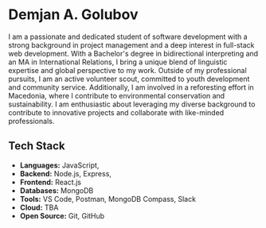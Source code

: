 <h1> Demjan A. Golubov </h1>

<p> I am a passionate and dedicated student of software development with a strong background in project management and a deep interest in full-stack web development. With a Bachelor's degree in bidirectional interpreting and an MA in International Relations, I bring a unique blend of linguistic expertise and global perspective to my work. Outside of my professional pursuits, I am an active volunteer scout, committed to youth development and community service. Additionally, I am involved in a reforesting effort in Macedonia, where I contribute to environmental conservation and sustainability. I am enthusiastic about leveraging my diverse background to contribute to innovative projects and collaborate with like-minded professionals. </p>

## Tech Stack

- **Languages:** JavaScript,
- **Backend:** Node.js, Express, 
- **Frontend:** React.js
- **Databases:** MongoDB
- **Tools:** VS Code, Postman, MongoDB Compass, Slack
- **Cloud:** TBA
- **Open Source:** Git, GitHub
